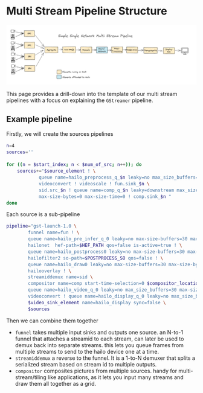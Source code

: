# Multi Stream Pipeline Structure

<div align="center"><img src="../resources/one_network_multi_stream.png"/></div>

This page provides a drill-down into the template of our multi stream pipelines with a focus on explaining the `GStreamer` pipeline.

## Example pipeline

Firstly, we will create the sources pipelines

```sh
n=4
sources=''

for ((n = $start_index; n < $num_of_src; n++)); do
    sources+="$source_element ! \
            queue name=hailo_preprocess_q_$n leaky=no max_size_buffers=5 max-size-bytes=0 max-size-time=0 ! \
            videoconvert ! videoscale ! fun.sink_$n \
            sid.src_$n ! queue name=comp_q_$n leaky=downstream max_size_buffers=30 \
            max-size-bytes=0 max-size-time=0 ! comp.sink_$n "
done
```

Each source is a sub-pipeline

```sh
pipeline="gst-launch-1.0 \
        funnel name=fun ! \
        queue name=hailo_pre_infer_q_0 leaky=no max-size-buffers=30 max-size-bytes=0 max-size-time=0 ! \
        hailonet  hef-path=$HEF_PATH qos=false is-active=true ! \
        queue name=hailo_postprocess0 leaky=no max-size-buffers=30 max-size-bytes=0 max-size-time=0 ! \
        hailofilter2 so-path=$POSTPROCESS_SO qos=false ! \
        queue name=hailo_draw0 leaky=no max-size-buffers=30 max-size-bytes=0 max-size-time=0 ! \
        hailooverlay ! \
        streamiddemux name=sid \
        compositor name=comp start-time-selection=0 $compositor_locations ! \
        queue name=hailo_video_q_0 leaky=no max_size_buffers=30 max-size-bytes=0 max-size-time=0 ! \
        videoconvert ! queue name=hailo_display_q_0 leaky=no max_size_buffers=30 max-size-bytes=0 max-size-time=0 ! \
        $video_sink_element name=hailo_display sync=false \
        $sources
```

Then we can combine them together


- `funnel` takes multiple input sinks and outputs one source. an N-to-1 funnel that attaches a streamid to each stream, can later be used to demux back into separate streams. this lets you queue frames from multiple streams to send to the hailo device one at a time.
- `streamiddemux` a reverse to the funnel. It is a 1-to-N demuxer that splits a serialized stream based on stream id to multiple outputs.
- `compositor` composites pictures from multiple sources. handy for multi-stream/tiling like applications, as it lets you input many streams and draw them all together as a grid.